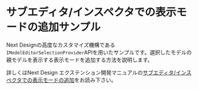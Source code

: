 
# サブエディタ/インスペクタでの表示モードの追加サンプル

Next Designの高度なカスタマイズ機構である`IModelEditorSelectionProvider`APIを用いたサンプルです。選択したモデルの親モデルを表示する表示モードを追加する方法を説明します。

詳しくはNext Design エクステンション開発マニュアルの[サブエディタ/インスペクタでの表示モードの追加](https://docs.nextdesign.app/extension/docs/advanced/model-selection-provider)をお読み下さい。


